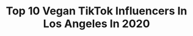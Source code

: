 ---
title: Top 10 Vegan TikTok Influencers In Los Angeles In 2020
description: >-
  Find top vegan TikTok influencers in Los Angeles in 2020. Most popular hashtags: #vegan #snackbreak #may4th #losangeles.
platform: TikTok
profiles:
  - username: "alyssaannaaa"
    fullname: >-
      Alyssa
    location: "United States"
    followers: 89755
    engagement: 1476
    commentsToLikes: 0.010213
    id: cka0hz5tgbcvj0i78aiip6veh
    verified: false
    hashtags: "#chopsticks, #beauty, #avocado, #comfortfood"
  - username: "lindseyeatsla"
    fullname: >-
      lindsey ✨
    location: "United States"
    followers: 14540
    engagement: 471
    commentsToLikes: 0.019262
    id: ck8fc2ul4681p0j78agjy7qeo
    verified: false
    hashtags: "#avocadosquad, #tiktokfoodie, #whatieatinaday, #foodphotography"
  - username: "sophhirose"
    fullname: >-
      Sophie 
    location: "United States"
    followers: 30457
    engagement: 582
    commentsToLikes: 0.057516
    id: cka106q82ie6m0i780x8g8gml
    verified: false
    hashtags: "#faketan, #instagram, #grwm, #exercise"
  - username: "lenamourad"
    fullname: >-
      lena
    location: "United States"
    followers: 32229
    engagement: 682
    commentsToLikes: 0.021690
    id: ck9uzhxvo8oqy0j78v48uqvjg
    verified: false
    hashtags: "#marvel, #cupcake, #satisfying, #pasta"
  - username: "airamsveganvida"
    fullname: >-
      Airam
    location: "United States"
    followers: 2394
    engagement: 638
    commentsToLikes: 0.033491
    id: cka6f8nk2epdd0i78ymsbp7et
    verified: false
    hashtags: "#vegatinos, #comidavegana, #veganomelette, #vegans"
  - username: "fooding_la"
    fullname: >-
      Fooding Los Angeles
    location: "United States"
    followers: 4798
    engagement: 562
    commentsToLikes: 0.022117
    id: ck9gldgprnsib0j78npmandsm
    verified: false
    hashtags: "#squash, #coffee, #dates, #forza"
  - username: "ttaylorfoulk"
    fullname: >-
      Tyra Taylor-Foulk
    location: "United States"
    followers: 23314
    engagement: 658
    commentsToLikes: 0.088836
    id: ck83z4le6xnga0j78ks8aakqp
    verified: false
    hashtags: "#lastminutexmas, #carsoftiktok, #spacethings, #blackmirror"
  - username: "awkwardpuppets"
    fullname: >-
      Awkward Puppets
    location: "United States"
    followers: 252785
    engagement: 2219
    commentsToLikes: 0.004506
    id: ck903tctedovy0j78aazbnkkt
    verified: true
    hashtags: "#cactus, #original, #cheese, #interview"
  - username: "sarahbonrepaux"
    fullname: >-
      Sarah Bonrepaux
    location: "United States"
    followers: 3893
    engagement: 477
    commentsToLikes: 0.076171
    id: ck9dwvod5qrx30j78o3s5vua6
    verified: false
    hashtags: "#indianajones, #sowholesome, #afraid, #traveler"
  - username: "waitorcreate"
    fullname: >-
      Brandon Brown
    location: "United States"
    followers: 10937
    engagement: 1007
    commentsToLikes: 0.042147
    id: ck8qmy95ss97w0j78oho86rq4
    verified: false
    hashtags: "#comedian, #tiktokdiy, #esportsforall, #yearbook2020"
---